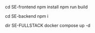 cd SE-frontend
npm install
npm run build

cd SE-backend
npm i

dir SE-FULLSTACK
docker compose up -d